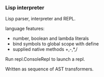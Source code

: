 ### Lisp interpreter

Lisp parser, interpreter and REPL.

language features:

 * number, boolean and lambda literals
 * bind symbols to global scope with define
 * supplied native methods +,-,*,/

Run repl.ConsoleRepl to launch a repl.

Written as sequence of AST transformers.
